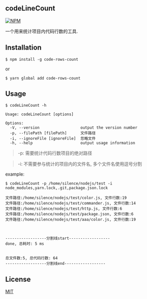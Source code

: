 ## codeLineCount


[![NPM](https://nodei.co/npm/code-rows-count.png)](https://nodei.co/npm/code-rows-count/)

一个用来统计项目内代码行数的工具.

## Installation

```
$ npm install -g code-rows-count
```

or

```
$ yarn global add code-rows-count
```

## Usage

```
$ codeLineCount -h

Usage: codeLineCount [options]

Options:
  -V, --version                  output the version number
  -p, --filePath [filePath]      文件路径
  -i, --ignoreFile [ignoreFile]  忽略文件
  -h, --help                     output usage information
```

> -p: 需要统计代码行数项目的绝对路径

> -i: 不需要参与统计的项目内的文件名, 多个文件名使用逗号分割


example:

```
$ codeLineCount -p /home/silence/nodejs/test -i node_modules,yarn.lock,.git,package.json.lock

文件路径:/home/silence/nodejs/test/color.js, 文件行数:19
文件路径:/home/silence/nodejs/test/commander.js, 文件行数:14
文件路径:/home/silence/nodejs/test/http.js, 文件行数:6
文件路径:/home/silence/nodejs/test/package.json, 文件行数:6
文件路径:/home/silence/nodejs/test/aaa/color.js, 文件行数:19



------------------分割线start------------------
done, 总耗时: 5 ms


总文件数:5, 总代码行数: 64
------------------分割线end------------------
```

## License

[MIT](LICENSE)




<!-- ## 代码提交规范 -->
<!--  -->
<!-- 1.  安装 [Commitizen](https://github.com/commitizen/cz-cli) 工具 -->
<!--  -->
<!--     ``` -->
<!--     $ npm install -g commitizen -->
<!--     ``` -->
<!--  -->
<!-- 2.  替换 `git commit` 命令 -->
<!--  -->
<!--     ``` -->
<!--     $ git cz -->
<!--     ``` -->
<!-- 3.  git cz以后会出现选项框用于选择本次提交的内容类型 -->
<!-- ``` -->
<!--     feat：新功能（feature） -->
<!--     fix：修补bug -->
<!--     docs：文档（documentation） -->
<!--     style： 格式（不影响代码运行的变动） -->
<!--     refactor：重构（即不是新增功能，也不是修改bug的代码变动） -->
<!--     perf: 提高性能的代码 -->
<!--     test：增加测试 -->
<!--     build: 影响构建系统或外部依赖项的更改 -->
<!--     ci: 修改ci配置文件或者脚本 -->
<!--     chore：构建过程或辅助工具的变动 -->
<!--     revert: 恢复之前的提交 -->
<!-- ``` -->
<!-- 4.  选择以后会出现Denote the scope of this change ($location, $browser, $compile, etc.) 用于输入本次提交改变的功能范围 -->
<!-- 5.  然后出现Write a short, imperative tense description of the change 用于输入本次提交内容的概要 -->
<!-- 6.  Provide a longer description of the change，用于输入本次提交内容的详细    描述 -->
<!-- 7.  List any breaking changes，用于输入本次提交的重要变更内容 -->
<!-- 8.  List any issues closed by this change 用于输入本次提交解决的问题 -->
